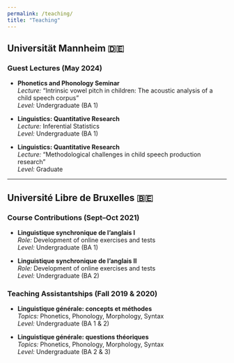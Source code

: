 ```yaml
---
permalink: /teaching/
title: "Teaching"
---
```


## Universität Mannheim 🇩🇪

### Guest Lectures (May 2024)

- **Phonetics and Phonology Seminar**  
  *Lecture:* “Intrinsic vowel pitch in children: The acoustic analysis of a child speech corpus”  
  *Level:* Undergraduate (BA 1)

- **Linguistics: Quantitative Research**  
  *Lecture:* Inferential Statistics  
  *Level:* Undergraduate (BA 1)

- **Linguistics: Quantitative Research**  
  *Lecture:* “Methodological challenges in child speech production research”  
  *Level:* Graduate

---

## Université Libre de Bruxelles 🇧🇪

### Course Contributions (Sept–Oct 2021)

- **Linguistique synchronique de l’anglais I**  
  *Role:* Development of online exercises and tests  
  *Level:* Undergraduate (BA 1)

- **Linguistique synchronique de l’anglais II**  
  *Role:* Development of online exercises and tests  
  *Level:* Undergraduate (BA 2)

### Teaching Assistantships (Fall 2019 & 2020)

- **Linguistique générale: concepts et méthodes**  
  *Topics:* Phonetics, Phonology, Morphology, Syntax  
  *Level:* Undergraduate (BA 1 & 2)

- **Linguistique générale: questions théoriques**  
  *Topics:* Phonetics, Phonology, Morphology, Syntax  
  *Level:* Undergraduate (BA 2 & 3)
